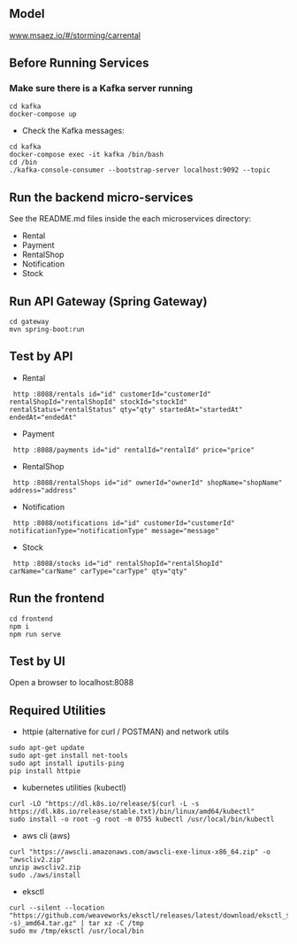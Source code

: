 # 

## Model
www.msaez.io/#/storming/carrental

## Before Running Services
### Make sure there is a Kafka server running
```
cd kafka
docker-compose up
```
- Check the Kafka messages:
```
cd kafka
docker-compose exec -it kafka /bin/bash
cd /bin
./kafka-console-consumer --bootstrap-server localhost:9092 --topic
```

## Run the backend micro-services
See the README.md files inside the each microservices directory:

- Rental
- Payment
- RentalShop
- Notification
- Stock


## Run API Gateway (Spring Gateway)
```
cd gateway
mvn spring-boot:run
```

## Test by API
- Rental
```
 http :8088/rentals id="id" customerId="customerId" rentalShopId="rentalShopId" stockId="stockId" rentalStatus="rentalStatus" qty="qty" startedAt="startedAt" endedAt="endedAt" 
```
- Payment
```
 http :8088/payments id="id" rentalId="rentalId" price="price" 
```
- RentalShop
```
 http :8088/rentalShops id="id" ownerId="ownerId" shopName="shopName" address="address" 
```
- Notification
```
 http :8088/notifications id="id" customerId="customerId" notificationType="notificationType" message="message" 
```
- Stock
```
 http :8088/stocks id="id" rentalShopId="rentalShopId" carName="carName" carType="carType" qty="qty" 
```


## Run the frontend
```
cd frontend
npm i
npm run serve
```

## Test by UI
Open a browser to localhost:8088

## Required Utilities

- httpie (alternative for curl / POSTMAN) and network utils
```
sudo apt-get update
sudo apt-get install net-tools
sudo apt install iputils-ping
pip install httpie
```

- kubernetes utilities (kubectl)
```
curl -LO "https://dl.k8s.io/release/$(curl -L -s https://dl.k8s.io/release/stable.txt)/bin/linux/amd64/kubectl"
sudo install -o root -g root -m 0755 kubectl /usr/local/bin/kubectl
```

- aws cli (aws)
```
curl "https://awscli.amazonaws.com/awscli-exe-linux-x86_64.zip" -o "awscliv2.zip"
unzip awscliv2.zip
sudo ./aws/install
```

- eksctl 
```
curl --silent --location "https://github.com/weaveworks/eksctl/releases/latest/download/eksctl_$(uname -s)_amd64.tar.gz" | tar xz -C /tmp
sudo mv /tmp/eksctl /usr/local/bin
```


